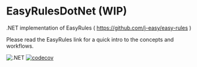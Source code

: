 # EasyRulesDotNet (WIP)

.NET implementation of EasyRules ( https://github.com/j-easy/easy-rules )

Please read the EasyRules link for a quick intro to the concepts and workflows.

![.NET](https://github.com/mryll/EasyRulesDotNet/workflows/.NET/badge.svg?branch=main)
[![codecov](https://codecov.io/gh/mryll/EasyRulesDotNet/branch/main/graph/badge.svg?token=J40LT7SW5N)](https://codecov.io/gh/mryll/EasyRulesDotNet)
